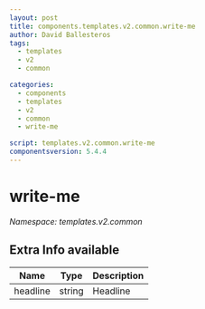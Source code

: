 ```yaml
---
layout: post
title: components.templates.v2.common.write-me
author: David Ballesteros
tags:
  - templates
  - v2
  - common

categories:
  - components
  - templates
  - v2
  - common
  - write-me

script: templates.v2.common.write-me
componentsversion: 5.4.4
---
```

# write-me

*Namespace: templates.v2.common*

## Extra Info available

| Name | Type | Description |
| --- | --- | --- |
| headline | string | Headline |